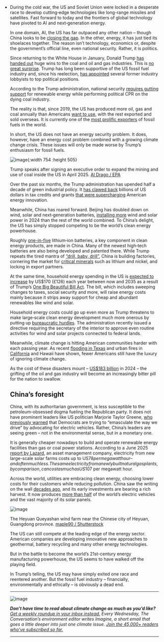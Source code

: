 - During the cold war, the US and Soviet Union were locked in a desperate race to develop cutting‑edge technologies like long-range missiles and satellites. Fast forward to today and the frontiers of global technology have pivoted to AI and next‑generation energy.
  
  In one domain, AI, the US has far outpaced any other nation – though China looks to be [closing the gap](https://theconversation.com/deepseek-what-you-need-to-know-about-the-chinese-firm-disrupting-the-ai-landscape-248621). In the other, energy, it has just tied its shoelaces together. The reason isn’t technology, economics or, despite the government’s official line, even national security. Rather, it is politics.
  
  Since returning to the White House in January, Donald Trump [has handed out](https://www.whitehouse.gov/presidential-actions/2025/01/unleashing-american-energy/) huge wins to the coal and oil and gas industries. This is [no great surprise](https://theconversation.com/us-election-trump-is-threatening-to-turn-back-the-tide-on-americas-environmental-laws-and-reverse-climate-progress-242456). Trump has long been supportive of the US fossil fuel industry and, since his reelection, [has appointed](https://www.nytimes.com/2025/01/25/climate/epa-staff-oil-gas-chemical-industry-lobbyists.html) several former industry lobbyists to top political positions.
  
  According to the Trump administration, national security [requires gutting support](https://apnews.com/article/trump-coal-ai-data-centers-energy-dominance-693e2604785c07ff790d9afd2e06d543) for renewable energy while performing political CPR on the dying coal industry.
  
  The reality is that, since 2019, the US has produced more oil, gas and coal annually than Americans [want to use](https://www.eia.gov/energyexplained/us-energy-facts/), with the rest exported and sold overseas. It is currently one of the [most prolific exporters](https://www.theguardian.com/environment/article/2024/jul/24/fossil-fuel-liquified-natural-gas-louisiana) of fossil fuels in the world.
  
  In short, the US does not have an energy security problem. It does, however, have an energy cost problem combined with a growing climate change crisis. These issues will only be made worse by Trump’s enthusiasm for fossil fuels.
  
  ![image](https://images.theconversation.com/files/681479/original/file-20250722-56-pn0odl.jpg?ixlib=rb-4.1.0&q=45&auto=format&w=754&fit=clip){:width 754 :height 505}
  
  Trump speaks after signing an executive order to expand the mining and use of coal inside the US in April 2025. [Al Drago / EPA](https://epaimages.com/search.pp?flush=1\&multikeyword=trump%20and%20coal\&startdate=\&enddate=\&autocomplete_City=\&metadatafield5=\&autocomplete_Country=\&metadatafield44=\&autocomplete_Person=\&metadatafield39=)
  
  Over the past six months, the Trump administration has upended half a decade of green industrial policy. It [has clawed back](https://www.whitehouse.gov/fact-sheets/2025/07/fact-sheet-president-donald-j-trump-ends-market-distorting-subsidies-for-unreliable-foreign-controlled-energy-sources/) billions of US dollars in tax credits and grants [that were supercharging](https://www.forbes.com/sites/energyinnovation/2024/08/19/inflation-reduction-act-two-years-later-historic-industry-investment/) American energy innovation.
  
  Meanwhile, China has roared forward. Beijing has doubled down on wind, solar and next‑generation batteries, [installing more](https://www.theguardian.com/world/article/2024/jul/11/china-building-twice-as-much-wind-and-solar-power-as-rest-of-world-report) wind and solar power in 2024 than the rest of the world combined. To China’s delight, the US has simply stopped competing to be the world’s clean energy powerhouse.
  
  Roughly [one-in-five](https://carnegieendowment.org/research/2024/10/winning-the-battery-race-how-the-united-states-can-leapfrog-china-to-dominate-next-generation-battery-technologies?lang=en) lithium‑ion batteries, a key component in clean energy products, are made in China. Many of the newest high‑tech batteries are also being developed and patented there. While Trump repeats the tired mantra of [“drill, baby, drill”](https://www.scientificamerican.com/article/in-state-of-the-union-speech-trump-touts-fossil-fuels-and-critical-minerals/), China is building factories, cornering the market for [critical minerals](https://theconversation.com/trump-threatens-to-disrupt-the-worlds-critical-minerals-supply-but-there-are-reasons-to-be-positive-249058) such as lithium and nickel, and locking in export partners.
  
  At the same time, household energy spending in the US is [expected to increase](https://energyinnovation.org/report/updated-economic-impacts-of-u-s-senate-passed-one-big-beautiful-bill-act-energy-provisions/) by US$170 (£126) each year between now and 2035 as a result of Trump’s [One Big Beautiful Bill Act](https://www.whitehouse.gov/articles/2025/07/president-trumps-one-big-beautiful-bill-is-now-the-law/). The bill, which includes sweeping changes to taxes, social security and more, will raise energy costs mainly because it strips away support for cheap and abundant renewables like wind and solar.
  
  Household energy costs could go up even more as Trump threatens to make large‑scale clean energy development much more onerous by putting up [bureaucratic hurdles](https://www.politico.com/news/2025/07/18/definitely-playing-favorites-interior-memo-could-strike-dire-blow-to-wind-and-solar-projects-00460801). The administration recently issued a directive requiring the secretary of the interior to approve even routine activities for wind and solar projects connected to federal lands.
  
  Meanwhile, climate change is hitting American communities harder with each passing year. As recent [flooding in Texas](https://theconversation.com/trumps-budget-cuts-are-adding-to-risk-in-life-threatening-floods-and-emergencies-260710) and urban fires in [California](https://theconversation.com/la-fires-show-the-human-cost-of-climate-driven-whiplash-between-wet-and-dry-extremes-247133) and Hawaii have shown, fewer Americans still have the luxury of ignoring climate change.
  
  As the cost of these disasters mount – [US$183 billion](https://www.ncei.noaa.gov/access/billions/) in 2024 – the grifting of the oil and gas industry will become an increasingly bitter pill for the nation to swallow.
  
  ## China’s foresight
  
  China, with its authoritarian government, is less susceptible to the petroleum-obsessed dogma fueling the Republican party. It does not have prominent leaders like US politician Marjorie Taylor Greene, [who previously warned](https://www.independent.co.uk/news/world/americas/us-politics/pete-buttigieg-marjorie-greene-electric-cars-b2196087.html) that Democrats are trying to “emasculate the way we drive” by advocating for electric vehicles. Rather, China’s leaders are seeing green – not in the environmental sense, but in a monetary one.
  
  It is generally cheaper nowadays to build and operate renewable energy facilities than gas or coal power stations. According to a June 2025 [report by Lazard](https://www.reuters.com/sustainability/climate-energy/renewable-energy-remains-cheapest-power-builds-new-gas-plants-get-pricier-2025-06-16/), an asset management company, electricity from new large-scale solar farms costs up to US$78 per megawatt hour – and often much less. The same electricity from a newly built natural gas plants, by comparison, can cost as much as US$107 per megawatt hour.
  
  Across the world, utilities are embracing clean energy, choosing lower costs for their customers while reducing pollution. China saw the writing on the wall [decades ago](https://www.washingtonpost.com/climate-solutions/2025/03/03/china-renewable-energy-green-world-leader/), and its early investments are bearing a rich harvest. It now produces [more than half](https://www.weforum.org/stories/2024/06/china-electric-vehicle-advantage) of the world’s electric vehicles and the vast majority of its solar panels.
  
  ![image](https://images.theconversation.com/files/681481/original/file-20250722-56-jkf1wr.jpg?ixlib=rb-4.1.0&q=45&auto=format&w=754&fit=clip)
  
  The Heyuan Queyashan wind farm near the Chinese city of Heyuan, Guangdong province. [maple90 / Shutterstock](https://www.shutterstock.com/image-photo/heyuan-queyashan-wind-farm-guangdong-china-1669665955)
  
  The US can still compete at the leading edge of the energy sector. American companies are developing innovative new approaches to geothermal, battery recycling and many other energy technologies.
  
  But in the battle to become the world’s 21st-century energy manufacturing powerhouse, the US seems to have walked off the playing field.
  
  In Trump’s telling, the US may have simply exited one race and reentered another. But the fossil fuel industry – financially, environmentally and ethically – is obviously a dead end.
  
  ***
  
  ![image](https://images.theconversation.com/files/641711/original/file-20250110-17-yge7uv.png?ixlib=rb-4.1.0&q=45&auto=format&w=237&fit=clip)
  
  ***Don’t have time to read about climate change as much as you’d like?***\
  *[Get a weekly roundup in your inbox instead.](https://theconversation.com/uk/newsletters/imagine-57?utm_source=TCUK\&utm_medium=linkback\&utm_campaign=Imagine\&utm_content=DontHaveTimeTop) Every Wednesday, The Conversation’s environment editor writes Imagine, a short email that goes a little deeper into just one climate issue. [Join the 45,000+ readers who’ve subscribed so far.](https://theconversation.com/uk/newsletters/imagine-57?utm_source=TCUK\&utm_medium=linkback\&utm_campaign=Imagine\&utm_content=DontHaveTimeBottom)*
  
  ***
